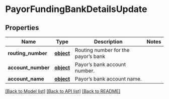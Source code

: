 # PayorFundingBankDetailsUpdate

## Properties
Name | Type | Description | Notes
------------ | ------------- | ------------- | -------------
**routing_number** | [**object**](.md) | Routing number for the payor’s bank | 
**account_number** | [**object**](.md) | Payor’s bank account number. | 
**account_name** | [**object**](.md) | Payor’s bank account name. | 

[[Back to Model list]](../README.md#documentation-for-models) [[Back to API list]](../README.md#documentation-for-api-endpoints) [[Back to README]](../README.md)


